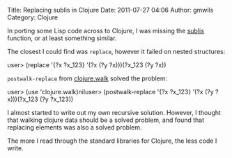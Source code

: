 Title: Replacing sublis in Clojure
Date: 2011-07-27 04:06
Author: gmwils
Category: Clojure

In porting some Lisp code across to Clojure, I was missing the
[sublis][] function, or at least something similar.

</p>

The closest I could find was `replace`, however it failed on nested
structures:

</p>

<p>
    user> (replace '{?x ?x_123} '(?x (?y ?x)))(?x_123 (?y ?x))

</p>

`postwalk-replace` from [clojure.walk][] solved the problem:

</p>

<p>
    user> (use 'clojure.walk)niluser> (postwalk-replace '{?x ?x_123} '(?x (?y ?x)))(?x_123 (?y ?x_123))

</p>

I almost started to write out my own recursive solution. However, I
thought that walking clojure data should be a solved problem, and found
that replacing elements was also a solved problem.

</p>

The more I read through the standard libraries for Clojure, the less
code I write.

</p>

  [sublis]: http://www.audacity-forum.de/download/edgar/nyquist/nyquist-doc/xlisp/xlisp-ref/xlisp-ref-267.htm
  [clojure.walk]: http://richhickey.github.com/clojure/clojure.walk-api.html
